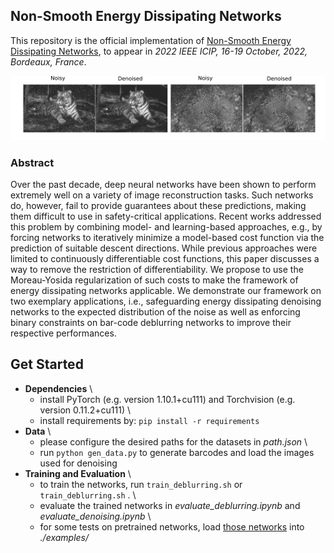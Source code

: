 
## Non-Smooth Energy Dissipating Networks

This repository is the official implementation of [Non-Smooth Energy Dissipating Networks]( ), to appear in *2022 IEEE ICIP,
                   16-19 October, 2022, Bordeaux, France*.

![Here comes the image](./denoising.png?raw=true "")

### Abstract
Over the past decade, deep neural networks have been shown to perform extremely well on a variety of image reconstruction tasks. Such networks do, however, fail to provide guarantees about these predictions, making them difficult to use in safety-critical applications. Recent works addressed this problem by combining model- and learning-based approaches, e.g., by forcing networks to iteratively minimize a model-based cost function via the prediction of suitable descent directions.
While previous approaches were limited to continuously differentiable cost functions, this paper discusses a way to remove the restriction of differentiability. We propose to use the Moreau-Yosida regularization of such costs to make the framework of energy dissipating networks applicable.  We demonstrate our framework on two exemplary applications, i.e., safeguarding energy dissipating denoising networks to the expected distribution of the noise as well as enforcing binary constraints on bar-code deblurring networks to improve their respective performances.  



## Get Started

- **Dependencies** \
  - install PyTorch (e.g. version 1.10.1+cu111) and Torchvision (e.g. version 0.11.2+cu111) \
  - install requirements by: `pip install -r requirements`
- **Data** \
  - please configure the desired paths for the datasets in *path.json* \
  - run `python gen_data.py` to generate barcodes and load the images used for denoising
- **Training and Evaluation** \
  - to train the networks, run `train_deblurring.sh` or `train_deblurring.sh` . \
  - evaluate the trained networks in *evaluate_deblurring.ipynb* and *evaluate_denoising.ipynb* \
  - for some tests on pretrained networks, load [those networks](https://drive.google.com/drive/folders/1WQ_8HSFYS0TAWtHEjCmnh1Tg5avQZcIv?usp=sharing) into *./examples/*
